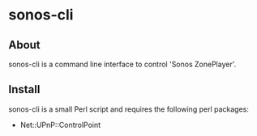 sonos-cli
=========

About
-----

sonos-cli is a command line interface to control 'Sonos ZonePlayer'.


Install
-------

sonos-cli is a small Perl script and requires the following perl packages:
* Net::UPnP::ControlPoint
